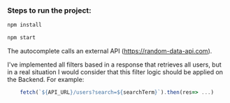 ### Steps to run the project:

```bash
npm install
```

```bash
npm start
```

The autocomplete calls an external API (https://random-data-api.com). 

I've implemented all filters based in a response that retrieves all users, but in a real situation I would consider that this filter
logic should be applied on the Backend. For example:

```javascript
    fetch(`${API_URL}/users?search=${searchTerm}`).then(res=> ...)
```